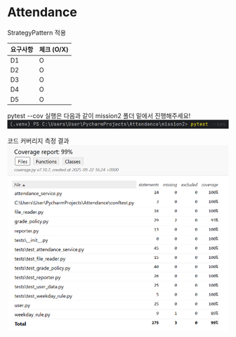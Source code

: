 # Attendance

StrategyPattern 적용


| 요구사항 | 체크 (O/X) |
|------|----------|
| D1   | O        |
| D2   | O        |
| D3   | O        |
| D4   | O        |
| D5   | O        |


pytest --cov 실행은 다음과 같이 mission2 폴더 밑에서 진행해주세요!
![img_1.png](img_1.png)

코드 커버리지 측정 결과
![img_2.png](img_2.png)
